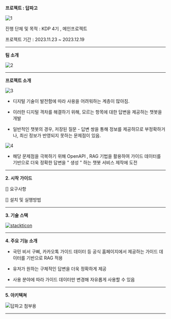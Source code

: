 **프로젝트 : 답파고**

![1](https://github.com/minzy213/mallangmallang/assets/140465121/3693333f-0f39-4553-a43f-54f6a29671a0)

진행 단체 및 목적 : KDP 4기 , 메인프로젝트

프로젝트 기간 : 2023.11.23 ~ 2023.12.19

---

**팀 소개**

![2](https://github.com/minzy213/mallangmallang/assets/140465121/1ea67360-4c1f-4236-8519-b174885e7d1e)

---

**프로젝트 소개**

![3](https://github.com/minzy213/mallangmallang/assets/140465121/e1e94200-aa24-4d0b-b636-43bb0a19408f)

- 디지털 기술이 발전함에 따라 사용을 어려워하는 계층이 많아짐.

- 이러한 디지털 격차를 해결하기 위해, 모르는 항목에 대한 답변을 제공하는 챗봇을 개발

- 일반적인 챗봇의 경우, 저장된 질문 - 답변 쌍을 통해 정보를 제공하므로 부정확하거나, 최신 정보가 반영되지 못하는 문제점이 있음. 

![4](https://github.com/minzy213/mallangmallang/assets/140465121/08046a99-dc01-4aaa-bec3-3e3c50a23b2b)

- 해당 문제점을 극복하기 위해 OpenAPI , RAG 기법을 활용하여 가이드 데이터를 기반으로 더욱 정확한 답변을 " 생성 " 하는 챗봇 서비스 제작에 도전

---

**2. 시작 가이드**

[] 요구사항

[] 설치 및 실행방법

---

**3. 기술 스택**

[![stackticon](https://firebasestorage.googleapis.com/v0/b/stackticon-81399.appspot.com/o/images%2F1710301223585?alt=media&token=6be2ef24-0387-4fd7-b4bf-8cff53bce38a)](https://github.com/msdio/stackticon)

---

**4. 주요 기능 소개**

- 국민 비서 구삐, 카카오톡 가이드 데이터 등 공식 홈페이지에서 제공하는 가이드 데이터를 기반으로 RAG 적용

- 유저가 원하는 구체적인 답변을 더욱 정확하게 제공

- 사용 분야에 따라 가이드 데이터만 변경해 자유롭게 사용할 수 있음

---

**5. 아키텍쳐**

![답파고 첨부용](https://github.com/minzy213/mallangmallang/assets/140465121/bc5fa0c2-da71-46cd-9832-26aa959a69a2)

---

